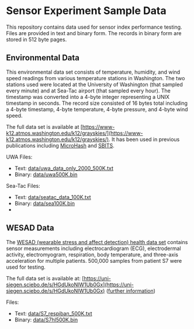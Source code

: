 # Sensor Experiment Sample Data

This repository contains data used for sensor index performance testing. Files are provided in text and binary form. The records in binary form are stored in 512 byte pages.

## Environmental Data

This environmental data set consists of temperature, humidity, and wind speed readings from various temperature stations in Washington. The two stations used were located at the University of Washington (that sampled every minute) and at Sea-Tac airport (that sampled every hour). The timestamp was
converted into a 4-byte integer representing a UNIX timestamp in seconds. The record size consisted of 16 bytes total including a 4-byte timestamp, 4-byte temperature, 4-byte pressure, and 4-byte wind speed. 

The full data set is available at [https://www-k12.atmos.washington.edu/k12/grayskies/](https://www-k12.atmos.washington.edu/k12/grayskies/). It has been used in previous publications including [MicroHash](https://dl.acm.org/doi/10.5555/1251028.1251031) and [SBITS](https://www.scitepress.org/Link.aspx?doi=10.5220/0010318800920099).

UWA Files:
 - Text: [data/uwa_data_only_2000_500K.txt](data/uwa_data_only_2000_500K.txt)
 - Binary: [data/uwa500K.bin](data/uwa500K.bin)

Sea-Tac Files:
 - Text: [data/seatac_data_100K.txt](data/seatac_data_100K.txt)
 - Binary: [data/sea100K.bin](data/sea100K.bin)
 - 
## WESAD Data

The [WESAD (wearable stress and affect detection) health data set](https://dl.acm.org/doi/10.1145/3242969.3242985) contains sensor measurements including electrocardiogram (ECG), electrodermal activity, electromyogram, respiration, body temperature, and three-axis acceleration for multiple patients. 500,000 samples from patient S7 were used for testing.

The full data set is available at: [https://uni-siegen.sciebo.de/s/HGdUkoNlW1Ub0Gx](https://uni-siegen.sciebo.de/s/HGdUkoNlW1Ub0Gx) ([further information](https://www.eti.uni-siegen.de/ubicomp/home/datasets/icmi18/index.html.en?lang=en))

Files:
 - Text: [data/S7_respiban_500K.txt](data/S7_respiban_500K.txt)
 - Binary: [data/S7hl500K.bin](data/S7hl500K.bin)
